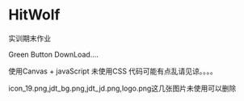 # HitWolf
实训期末作业

Green Button DownLoad….

使用Canvas + javaScript 未使用CSS 代码可能有点乱请见谅。。。。

icon_19.png,jdt_bg.png,jdt_jd.png,logo.png这几张图片未使用可以删除
